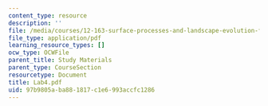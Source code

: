 ```yaml
---
content_type: resource
description: ''
file: /media/courses/12-163-surface-processes-and-landscape-evolution-fall-2004/97b9805aba881817c1e6993accfc1286_Lab4.pdf
file_type: application/pdf
learning_resource_types: []
ocw_type: OCWFile
parent_title: Study Materials
parent_type: CourseSection
resourcetype: Document
title: Lab4.pdf
uid: 97b9805a-ba88-1817-c1e6-993accfc1286
---
```

